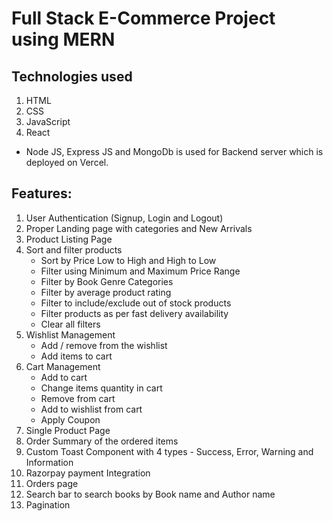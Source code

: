 # Full Stack E-Commerce Project using MERN

## Technologies used

1. HTML
2. CSS
3. JavaScript
4. React

- Node JS, Express JS and MongoDb is used for Backend server which is deployed on Vercel.

## Features:

1. User Authentication (Signup, Login and Logout)
2. Proper Landing page with categories and New Arrivals
3. Product Listing Page
4. Sort and filter products
   - Sort by Price Low to High and High to Low
   - Filter using Minimum and Maximum Price Range
   - Filter by Book Genre Categories
   - Filter by average product rating
   - Filter to include/exclude out of stock products
   - Filter products as per fast delivery availability
   - Clear all filters
5. Wishlist Management
   - Add / remove from the wishlist
   - Add items to cart
6. Cart Management
   - Add to cart
   - Change items quantity in cart
   - Remove from cart
   - Add to wishlist from cart
   - Apply Coupon
7. Single Product Page
8. Order Summary of the ordered items
9. Custom Toast Component with 4 types - Success, Error, Warning and Information
10. Razorpay payment Integration
11. Orders page
12. Search bar to search books by Book name and Author name
13. Pagination
